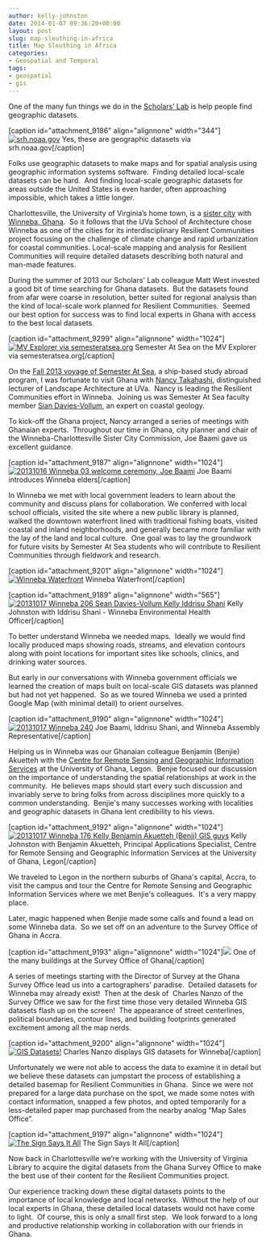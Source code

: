 ```yaml
---
author: kelly-johnston
date: 2014-01-07 09:36:20+00:00
layout: post
slug: map-sleuthing-in-africa
title: Map Sleuthing in Africa
categories:
- Geospatial and Temporal
tags:
- geospatial
- gis
---
```


One of the many fun things we do in the [Scholars’ Lab](http://guides.lib.virginia.edu/gis) is help people find geographic datasets.

[caption id="attachment_9186" align="alignnone" width="344"][![srh.noaa.gov](http://www.scholarslab.org/wp-content/uploads/2013/12/gislayers.jpg)](http://www.scholarslab.org/wp-content/uploads/2013/12/gislayers.jpg) Yes, these are geographic datasets via srh.noaa.gov[/caption]

Folks use geographic datasets to make maps and for spatial analysis using geographic information systems software.  Finding detailed local-scale datasets can be hard.  And finding local-scale geographic datasets for areas outside the United States is even harder, often approaching impossible, which takes a little longer.

Charlottesville, the University of Virginia’s home town, is a [sister city](http://www.charlottesville.org/index.aspx?page=2985) with [Winneba, Ghana](http://goo.gl/maps/mNTPQ).  So it follows that the UVa School of Architecture chose Winneba as one of the cities for its interdisciplinary Resilient Communities project focusing on the challenge of climate change and rapid urbanization for coastal communities. Local-scale mapping and analysis for Resilient Communities will require detailed datasets describing both natural and man-made features.

During the summer of 2013 our Scholars' Lab colleague Matt West invested a good bit of time searching for Ghana datasets.  But the datasets found from afar were coarse in resolution, better suited for regional analysis than the kind of local-scale work planned for Resilient Communities.  Seemed our best option for success was to find local experts in Ghana with access to the best local datasets.

[caption id="attachment_9299" align="alignnone" width="1024"][![MV Explorer via semesteratsea.org](http://www.scholarslab.org/wp-content/uploads/2014/01/20131202-MV-Explorer-Kite-Aerial-Photography-sailing-into-Rio-1024x768.jpg)](http://www.scholarslab.org/wp-content/uploads/2014/01/20131202-MV-Explorer-Kite-Aerial-Photography-sailing-into-Rio.jpg) Semester At Sea on the MV Explorer via semesteratsea.org[/caption]

On the [Fall 2013 voyage of Semester At Sea](http://www.semesteratsea.org/voyages/fall-2013/), a ship-based study abroad program, I was fortunate to visit Ghana with [Nancy Takahashi](http://www.arch.virginia.edu/people/directory/nancy-takahashi), distinguished lecturer of Landscape Architecture at UVa.  Nancy is leading the Resilient Communities effort in Winneba.  Joining us was Semester At Sea faculty member [Sian Davies-Vollum](http://www.semesteratsea.org/faculty-and-staff/sian-davies-vollum/), an expert on coastal geology.

To kick-off the Ghana project, Nancy arranged a series of meetings with Ghanaian experts.  Throughout our time in Ghana, city planner and chair of the Winneba-Charlottesville Sister City Commission, Joe Baami gave us excellent guidance.

[caption id="attachment_9187" align="alignnone" width="1024"][![20131016 Winneba 03 welcome ceremony, Joe Baami](http://www.scholarslab.org/wp-content/uploads/2013/12/20131016-Winneba-03-welcome-ceremony-Joe-Baami-1024x789.jpg)](http://www.scholarslab.org/wp-content/uploads/2013/12/20131016-Winneba-03-welcome-ceremony-Joe-Baami.jpg) Joe Baami introduces Winneba elders[/caption]

In Winneba we met with local government leaders to learn about the community and discuss plans for collaboration. We conferred with local school officials, visited the site where a new public library is planned, walked the downtown waterfront lined with traditional fishing boats, visited coastal and inland neighborhoods, and generally became more familiar with the lay of the land and local culture.  One goal was to lay the groundwork for future visits by Semester At Sea students who will contribute to Resilient Communities through fieldwork and research.

[caption id="attachment_9201" align="alignnone" width="1024"][![Winneba Waterfront](http://www.scholarslab.org/wp-content/uploads/2013/12/20131017-Winneba-197-boats-beach-1024x768.jpg)](http://www.scholarslab.org/wp-content/uploads/2013/12/20131017-Winneba-197-boats-beach.jpg) Winneba Waterfront[/caption]

[caption id="attachment_9189" align="alignnone" width="565"][![20131017 Winneba 206 Sean Davies-Vollum Kelly Iddrisu Shani](http://www.scholarslab.org/wp-content/uploads/2013/12/20131017-Winneba-206-Sean-Davies-Vollum-Kelly-Iddrisu-Shani-e1387847553766-565x1024.jpg)](http://www.scholarslab.org/wp-content/uploads/2013/12/20131017-Winneba-206-Sean-Davies-Vollum-Kelly-Iddrisu-Shani-e1387847553766.jpg) Kelly Johnston with Iddrisu Shani - Winneba Environmental Health Officer[/caption]

To better understand Winneba we needed maps.  Ideally we would find locally produced maps showing roads, streams, and elevation contours along with point locations for important sites like schools, clinics, and drinking water sources.

But early in our conversations with Winneba government officials we learned the creation of maps built on local-scale GIS datasets was planned but had not yet happened.  So as we toured Winneba we used a printed Google Map (with minimal detail) to orient ourselves.

[caption id="attachment_9190" align="alignnone" width="1024"][![20131017 Winneba 240](http://www.scholarslab.org/wp-content/uploads/2013/12/20131017-Winneba-240-1024x768.jpg)](http://www.scholarslab.org/wp-content/uploads/2013/12/20131017-Winneba-240.jpg) Joe Baami, Iddrisu Shani, and Winneba Assembly Representative[/caption]

Helping us in Winneba was our Ghanaian colleague Benjamin (Benjie) Akuetteh with the [Centre for Remote Sensing and Geographic Information Services](http://cersgis.org/home.html) at the University of Ghana, Legon.  Benjie focused our discussion on the importance of understanding the spatial relationships at work in the community.  He believes maps should start every such discussion and invariably serve to bring folks from across disciplines more quickly to a common understanding.  Benjie's many successes working with localities and geographic datasets in Ghana lent credibility to his views.

[caption id="attachment_9192" align="alignnone" width="1024"][![20131017 Winneba 176 Kelly Benjamin Akuetteh (Benji) GIS guys](http://www.scholarslab.org/wp-content/uploads/2013/12/20131017-Winneba-176-Kelly-Benjamin-Akuetteh-Benji-GIS-guys-1024x768.jpg)](http://www.scholarslab.org/wp-content/uploads/2013/12/20131017-Winneba-176-Kelly-Benjamin-Akuetteh-Benji-GIS-guys.jpg) Kelly Johnston with Benjamin Akuetteh, Principal Applications Specialist, Centre for Remote Sensing and Geographic Information Services at the University of Ghana, Legon[/caption]

We traveled to Legon in the northern suburbs of Ghana's capital, Accra, to visit the campus and tour the Centre for Remote Sensing and Geographic Information Services where we met Benjie's colleagues.  It's a very mappy place.

Later, magic happened when Benjie made some calls and found a lead on some Winneba data.  So we set off on an adventure to the Survey Office of Ghana in Accra.

[caption id="attachment_9193" align="alignnone" width="1024"][![](http://static.scholarslab.org/wp-content/uploads/2013/12/20131018-Accra-288-Survey-Office-1024x768.jpg)](http://www.scholarslab.org/wp-content/uploads/2013/12/20131018-Accra-288-Survey-Office.jpg) One of the many buildings at the Survey Office of Ghana[/caption]

A series of meetings starting with the Director of Survey at the Ghana Survey Office lead us into a cartographers' paradise.  Detailed datasets for Winneba may already exist!  Then at the desk of  Charles Nanzo of the Survey Office we saw for the first time those very detailed Winneba GIS datasets flash up on the screen!  The appearance of street centerlines, political boundaries, contour lines, and building footprints generated excitement among all the map nerds.

[caption id="attachment_9200" align="alignnone" width="1024"][![GIS Datasets!](http://www.scholarslab.org/wp-content/uploads/2013/12/20131018-Accra-290-survey-office-1024x768.jpg)](http://www.scholarslab.org/wp-content/uploads/2013/12/20131018-Accra-290-survey-office.jpg) Charles Nanzo displays GIS datasets for Winneba[/caption]

Unfortunately we were not able to access the data to examine it in detail but we believe these datasets can jumpstart the process of establishing a detailed basemap for Resilient Communities in Ghana.  Since we were not prepared for a large data purchase on the spot, we made some notes with contact information, snapped a few photos, and opted temporarily for a less-detailed paper map purchased from the nearby analog “Map Sales Office”.

[caption id="attachment_9197" align="alignnone" width="1024"][![The Sign Says It All](http://www.scholarslab.org/wp-content/uploads/2013/12/20131018-Accra-293-survey-office-map-sales-office-1024x768.jpg)](http://www.scholarslab.org/wp-content/uploads/2013/12/20131018-Accra-293-survey-office-map-sales-office.jpg) The Sign Says It All[/caption]

Now back in Charlottesville we’re working with the University of Virginia Library to acquire the digital datasets from the Ghana Survey Office to make the best use of their content for the Resilient Communities project.

Our experience tracking down these digital datasets points to the importance of local knowledge and local networks.  Without the help of our local experts in Ghana, these detailed local datasets would not have come to light.  Of course, this is only a small first step.  We look forward to a long and productive relationship working in collaboration with our friends in Ghana.
